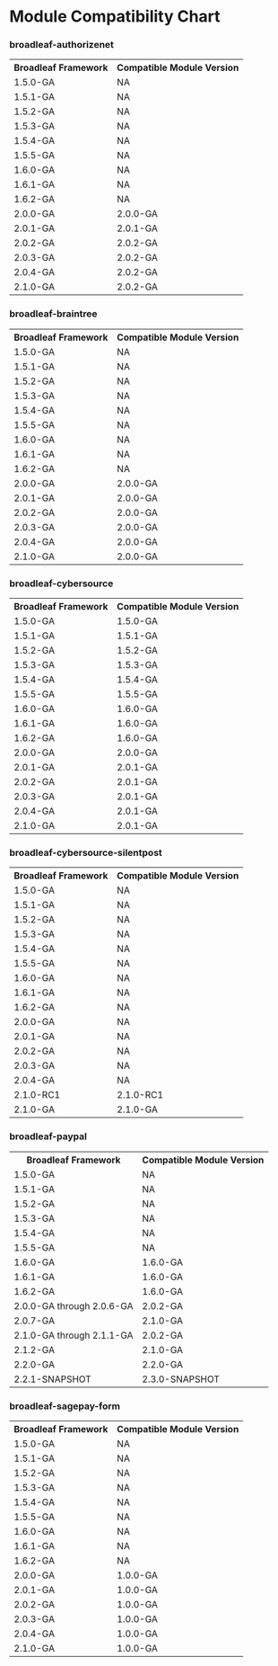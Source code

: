 # Module Compatibility Chart

### broadleaf-authorizenet ###
<table>
  <tr>
    <th>Broadleaf Framework</th><th>Compatible Module Version</th>
  </tr>
  <tr>
    <td>1.5.0-GA</td>
    <td>NA</td>
  </tr>
  <tr>
    <td>1.5.1-GA</td>
    <td>NA</td>
  </tr>
  <tr>
    <td>1.5.2-GA</td>
    <td>NA</td>
  </tr>
  <tr>
    <td>1.5.3-GA</td>
    <td>NA</td>
  </tr>  
  <tr>
    <td>1.5.4-GA</td>
    <td>NA</td>
  </tr>
  <tr>
    <td>1.5.5-GA</td>
    <td>NA</td>
  </tr>
  <tr>
    <td>1.6.0-GA</td>
    <td>NA</td>
  </tr>
  <tr>
    <td>1.6.1-GA</td>
    <td>NA</td>
  </tr>
  <tr>
    <td>1.6.2-GA</td>
    <td>NA</td>
  </tr>      
  <tr>
    <td>2.0.0-GA</td>
    <td>2.0.0-GA</td>
  </tr>
  <tr>
    <td>2.0.1-GA</td>
    <td>2.0.1-GA</td>
  </tr>
  <tr>
    <td>2.0.2-GA</td>
    <td>2.0.2-GA</td>
  </tr>
  <tr>
    <td>2.0.3-GA</td>
    <td>2.0.2-GA</td>
  </tr>
  <tr>
    <td>2.0.4-GA</td>
    <td>2.0.2-GA</td>
  </tr>
  <tr>
    <td>2.1.0-GA</td>
    <td>2.0.2-GA</td>
  </tr>
</table>

### broadleaf-braintree ###
<table>
  <tr>
    <th>Broadleaf Framework</th><th>Compatible Module Version</th>
  </tr>
  <tr>
    <td>1.5.0-GA</td>
    <td>NA</td>
  </tr>
  <tr>
    <td>1.5.1-GA</td>
    <td>NA</td>
  </tr>
  <tr>
    <td>1.5.2-GA</td>
    <td>NA</td>
  </tr>
  <tr>
    <td>1.5.3-GA</td>
    <td>NA</td>
  </tr>  
  <tr>
    <td>1.5.4-GA</td>
    <td>NA</td>
  </tr>
  <tr>
    <td>1.5.5-GA</td>
    <td>NA</td>
  </tr>
  <tr>
    <td>1.6.0-GA</td>
    <td>NA</td>
  </tr>
  <tr>
    <td>1.6.1-GA</td>
    <td>NA</td>
  </tr>
  <tr>
    <td>1.6.2-GA</td>
    <td>NA</td>
  </tr>  
  <tr>
    <td>2.0.0-GA</td>
    <td>2.0.0-GA</td>
  </tr>
  <tr>
    <td>2.0.1-GA</td>
    <td>2.0.0-GA</td>
  </tr>
  <tr>
    <td>2.0.2-GA</td>
    <td>2.0.0-GA</td>
  </tr>
  <tr>
    <td>2.0.3-GA</td>
    <td>2.0.0-GA</td>
  </tr>
  <tr>
    <td>2.0.4-GA</td>
    <td>2.0.0-GA</td>
  </tr>
  <tr>
    <td>2.1.0-GA</td>
    <td>2.0.0-GA</td>
  </tr>  
</table>

### broadleaf-cybersource ###
<table>
  <tr>
    <th>Broadleaf Framework</th><th>Compatible Module Version</th>
  </tr>
  <tr>
    <td>1.5.0-GA</td>
    <td>1.5.0-GA</td>
  </tr>
  <tr>
    <td>1.5.1-GA</td>
    <td>1.5.1-GA</td>
  </tr>
  <tr>
    <td>1.5.2-GA</td>
    <td>1.5.2-GA</td>
  </tr>
  <tr>
    <td>1.5.3-GA</td>
    <td>1.5.3-GA</td>
  </tr>  
  <tr>
    <td>1.5.4-GA</td>
    <td>1.5.4-GA</td>
  </tr>
  <tr>
    <td>1.5.5-GA</td>
    <td>1.5.5-GA</td>
  </tr>
  <tr>
    <td>1.6.0-GA</td>
    <td>1.6.0-GA</td>
  </tr>
  <tr>
    <td>1.6.1-GA</td>
    <td>1.6.0-GA</td>
  </tr>
  <tr>
    <td>1.6.2-GA</td>
    <td>1.6.0-GA</td>
  </tr>    
  <tr>
    <td>2.0.0-GA</td>
    <td>2.0.0-GA</td>
  </tr>
  <tr>
    <td>2.0.1-GA</td>
    <td>2.0.1-GA</td>
  </tr>
  <tr>
    <td>2.0.2-GA</td>
    <td>2.0.1-GA</td>
  </tr>
  <tr>
    <td>2.0.3-GA</td>
    <td>2.0.1-GA</td>
  </tr>
  <tr>
    <td>2.0.4-GA</td>
    <td>2.0.1-GA</td>
  </tr>
  <tr>
    <td>2.1.0-GA</td>
    <td>2.0.1-GA</td>
  </tr>
</table>

### broadleaf-cybersource-silentpost ###
<table>
  <tr>
    <th>Broadleaf Framework</th><th>Compatible Module Version</th>
  </tr>
  <tr>
    <td>1.5.0-GA</td>
    <td>NA</td>
  </tr>
  <tr>
    <td>1.5.1-GA</td>
    <td>NA</td>
  </tr>
  <tr>
    <td>1.5.2-GA</td>
    <td>NA</td>
  </tr>
  <tr>
    <td>1.5.3-GA</td>
    <td>NA</td>
  </tr>  
  <tr>
    <td>1.5.4-GA</td>
    <td>NA</td>
  </tr>
  <tr>
    <td>1.5.5-GA</td>
    <td>NA</td>
  </tr>
  <tr>
    <td>1.6.0-GA</td>
    <td>NA</td>
  </tr>
  <tr>
    <td>1.6.1-GA</td>
    <td>NA</td>
  </tr>
  <tr>
    <td>1.6.2-GA</td>
    <td>NA</td>
  </tr>
  <tr>
    <td>2.0.0-GA</td>
    <td>NA</td>
  </tr>
  <tr>
    <td>2.0.1-GA</td>
    <td>NA</td>
  </tr>
  <tr>
    <td>2.0.2-GA</td>
    <td>NA</td>
  </tr>
  <tr>
    <td>2.0.3-GA</td>
    <td>NA</td>
  </tr>
  <tr>
    <td>2.0.4-GA</td>
    <td>NA</td>
  </tr>  
  <tr>
    <td>2.1.0-RC1</td>
    <td>2.1.0-RC1</td>
  </tr>
    <tr>
    <td>2.1.0-GA</td>
    <td>2.1.0-GA</td>
  </tr>
</table>

### broadleaf-paypal ###
<table>
  <tr>
    <th>Broadleaf Framework</th><th>Compatible Module Version</th>
  </tr>
  <tr>
    <td>1.5.0-GA</td>
    <td>NA</td>
  </tr>
  <tr>
    <td>1.5.1-GA</td>
    <td>NA</td>
  </tr>
  <tr>
    <td>1.5.2-GA</td>
    <td>NA</td>
  </tr>
  <tr>
    <td>1.5.3-GA</td>
    <td>NA</td>
  </tr>  
  <tr>
    <td>1.5.4-GA</td>
    <td>NA</td>
  </tr>
  <tr>
    <td>1.5.5-GA</td>
    <td>NA</td>
  </tr>
  <tr>
    <td>1.6.0-GA</td>
    <td>1.6.0-GA</td>
  </tr>
  <tr>
    <td>1.6.1-GA</td>
    <td>1.6.0-GA</td>
  </tr>
  <tr>
    <td>1.6.2-GA</td>
    <td>1.6.0-GA</td>
  </tr>
  <tr>
    <td>2.0.0-GA through 2.0.6-GA</td>
    <td>2.0.2-GA</td>
  </tr>
  <tr>
    <td>2.0.7-GA</td>
    <td>2.1.0-GA</td>
  </tr>
  <tr>
    <td>2.1.0-GA through 2.1.1-GA</td>
    <td>2.0.2-GA</td>
  </tr>
  <tr>
    <td>2.1.2-GA</td>
    <td>2.1.0-GA</td>
  </tr>
  <tr>
    <td>2.2.0-GA</td>
    <td>2.2.0-GA</td>
  </tr>
  <tr>
    <td>2.2.1-SNAPSHOT</td>
    <td>2.3.0-SNAPSHOT</td>
  </tr>
</table>

### broadleaf-sagepay-form ###
<table>
  <tr>
    <th>Broadleaf Framework</th><th>Compatible Module Version</th>
  </tr>
  <tr>
    <td>1.5.0-GA</td>
    <td>NA</td>
  </tr>
  <tr>
    <td>1.5.1-GA</td>
    <td>NA</td>
  </tr>
  <tr>
    <td>1.5.2-GA</td>
    <td>NA</td>
  </tr>
  <tr>
    <td>1.5.3-GA</td>
    <td>NA</td>
  </tr>  
  <tr>
    <td>1.5.4-GA</td>
    <td>NA</td>
  </tr>
  <tr>
    <td>1.5.5-GA</td>
    <td>NA</td>
  </tr>
  <tr>
    <td>1.6.0-GA</td>
    <td>NA</td>
  </tr>
  <tr>
    <td>1.6.1-GA</td>
    <td>NA</td>
  </tr>
  <tr>
    <td>1.6.2-GA</td>
    <td>NA</td>
  </tr>
  <tr>
    <td>2.0.0-GA</td>
    <td>1.0.0-GA</td>
  </tr>
  <tr>
    <td>2.0.1-GA</td>
    <td>1.0.0-GA</td>
  </tr>
  <tr>
    <td>2.0.2-GA</td>
    <td>1.0.0-GA</td>
  </tr>
  <tr>
    <td>2.0.3-GA</td>
    <td>1.0.0-GA</td>
  </tr>
  <tr>
    <td>2.0.4-GA</td>
    <td>1.0.0-GA</td>
  </tr>
  <tr>
    <td>2.1.0-GA</td>
    <td>1.0.0-GA</td>
  </tr>  
</table>
